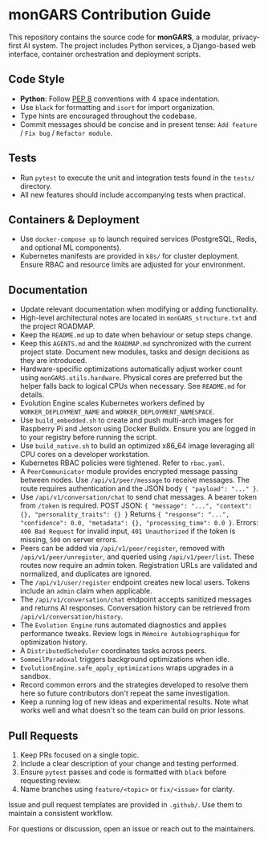 # monGARS Contribution Guide

This repository contains the source code for **monGARS**, a modular, privacy-first AI system. The project includes Python services, a Django-based web interface, container orchestration and deployment scripts.

## Code Style

- **Python**: Follow [PEP 8](https://peps.python.org/pep-0008/) conventions with 4 space indentation.
- Use `black` for formatting and `isort` for import organization.
- Type hints are encouraged throughout the codebase.
- Commit messages should be concise and in present tense: `Add feature` / `Fix bug` / `Refactor module`.

## Tests

- Run `pytest` to execute the unit and integration tests found in the `tests/` directory.
- All new features should include accompanying tests when practical.

## Containers & Deployment

- Use `docker-compose up` to launch required services (PostgreSQL, Redis, and optional ML components).
- Kubernetes manifests are provided in `k8s/` for cluster deployment. Ensure RBAC and resource limits are adjusted for your environment.

## Documentation

 - Update relevant documentation when modifying or adding functionality.
 - High-level architectural notes are located in `monGARS_structure.txt` and the project ROADMAP.
 - Keep the `README.md` up to date when behaviour or setup steps change.
- Keep this `AGENTS.md` and the `ROADMAP.md` synchronized with the current project state. Document new modules, tasks and design decisions as they are introduced.
- Hardware-specific optimizations automatically adjust worker count using `monGARS.utils.hardware`. Physical cores are preferred but the helper falls back to logical CPUs when necessary. See `README.md` for details.
- Evolution Engine scales Kubernetes workers defined by `WORKER_DEPLOYMENT_NAME` and `WORKER_DEPLOYMENT_NAMESPACE`.
- Use `build_embedded.sh` to create and push multi-arch images for Raspberry Pi and Jetson using Docker Buildx. Ensure you are logged in to your registry before running the script.
- Use `build_native.sh` to build an optimized x86_64 image leveraging all CPU cores on a developer workstation.
- Kubernetes RBAC policies were tightened. Refer to `rbac.yaml`.
- A `PeerCommunicator` module provides encrypted message passing between nodes. Use `/api/v1/peer/message` to receive messages. The route requires authentication and the JSON body `{ "payload": "..." }`.
- Use `/api/v1/conversation/chat` to send chat messages. A bearer token from `/token` is required.
    POST JSON: `{ "message": "...", "context": {}, "personality_traits": {} }`
    Returns `{ "response": "...", "confidence": 0.0, "metadata": {}, "processing_time": 0.0 }`.
    Errors: `400 Bad Request` for invalid input, `401 Unauthorized` if the token is missing, `500` on server errors.
- Peers can be added via `/api/v1/peer/register`, removed with `/api/v1/peer/unregister`, and queried using `/api/v1/peer/list`. These routes now require an admin token. Registration
  URLs are validated and normalized, and duplicates are ignored.
- The `/api/v1/user/register` endpoint creates new local users. Tokens include an `admin` claim when applicable.
 - The `/api/v1/conversation/chat` endpoint accepts sanitized messages and returns AI responses. Conversation history can be retrieved from `/api/v1/conversation/history`.
- The `Evolution Engine` runs automated diagnostics and applies performance tweaks. Review logs in `Mémoire Autobiographique` for optimization history.
- A `DistributedScheduler` coordinates tasks across peers.
- `SommeilParadoxal` triggers background optimizations when idle.
- `EvolutionEngine.safe_apply_optimizations` wraps upgrades in a sandbox.
- Record common errors and the strategies developed to resolve them here so future contributors don't repeat the same investigation.
- Keep a running log of new ideas and experimental results. Note what works well and what doesn't so the team can build on prior lessons.

## Pull Requests

1. Keep PRs focused on a single topic.
2. Include a clear description of your change and testing performed.
3. Ensure `pytest` passes and code is formatted with `black` before requesting review.
4. Name branches using `feature/<topic>` or `fix/<issue>` for clarity.

Issue and pull request templates are provided in `.github/`. Use them to maintain a consistent workflow.

For questions or discussion, open an issue or reach out to the maintainers.
